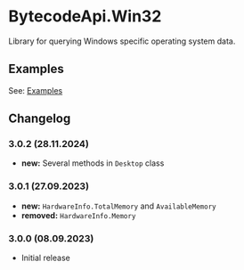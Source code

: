 # BytecodeApi.Win32

Library for querying Windows specific operating system data.

## Examples

See: [Examples](https://github.com/bytecode77/bytecode-api/blob/master/BytecodeApi.Win32/README.md)

## Changelog

### 3.0.2 (28.11.2024)

* **new:** Several methods in `Desktop` class

### 3.0.1 (27.09.2023)

* **new:** `HardwareInfo.TotalMemory` and `AvailableMemory`
* **removed:** `HardwareInfo.Memory`

### 3.0.0 (08.09.2023)

* Initial release